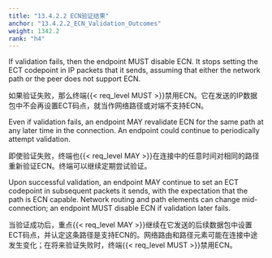 ```yaml
---
title: "13.4.2.2 ECN验证结果"
anchor: "13.4.2.2_ECN_Validation_Outcomes"
weight: 1342.2
rank: "h4"
---
```


If validation fails, then the endpoint MUST disable ECN. It stops setting the ECT codepoint in IP packets that it sends, assuming that either the network path or the peer does not support ECN.

如果验证失败，那么终端{{< req_level MUST >}}禁用ECN。它在发送的IP数据包中不会再设置ECT码点，就当作网络路径或对端不支持ECN。

Even if validation fails, an endpoint MAY revalidate ECN for the same path at any later time in the connection. An endpoint could continue to periodically attempt validation.

即使验证失败，终端也{{< req_level MAY >}}在连接中的任意时间对相同的路径重新验证ECN。终端可以继续定期尝试验证。

Upon successful validation, an endpoint MAY continue to set an ECT codepoint in subsequent packets it sends, with the expectation that the path is ECN capable. Network routing and path elements can change mid-connection; an endpoint MUST disable ECN if validation later fails.

当验证成功后，重点{{< req_level MAY >}}继续在它发送的后续数据包中设置ECT码点，并认定这条路径是支持ECN的。网络路由和路径元素可能在连接中途发生变化；在将来验证失败时，终端{{< req_level MUST >}}禁用ECN。

